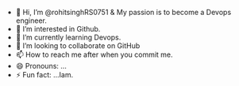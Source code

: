 - 👋 Hi, I’m @rohitsinghRS0751 & My passion is to become a Devops engineer.
- 👀 I’m interested in Github.
- 🌱 I’m currently learning Devops.
- 💞️ I’m looking to collaborate on GitHub
- 📫 How to reach me after when you commit me.
- 😄 Pronouns: ...
- ⚡ Fun fact: ...Iam.

<!---
rohitsinghRS0751/rohitsinghRS0751 is a ✨ special ✨ repository because its `README.md` (this file) appears on your GitHub profile.
You can click the Preview link to take a look at your changes.
--->
